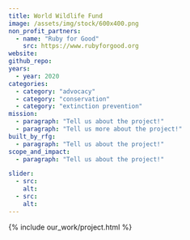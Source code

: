 ```yaml
---
title: World Wildlife Fund
image: /assets/img/stock/600x400.png
non_profit_partners:
  - name: "Ruby for Good"
    src: https://www.rubyforgood.org
website:
github_repo:
years:
  - year: 2020
categories:
  - category: "advocacy"
  - category: "conservation"
  - category: "extinction prevention"
mission:
  - paragraph: "Tell us about the project!"
  - paragraph: "Tell us more about the project!"
built_by_rfg:
  - paragraph: "Tell us about the project!"
scope_and_impact:
  - paragraph: "Tell us about the project!"

slider:
  - src:
    alt:
  - src:
    alt:
---
```


{% include our_work/project.html %}
